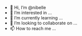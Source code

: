 - 👋 Hi, I’m @nibelle
- 👀 I’m interested in ...
- 🌱 I’m currently learning ...
- 💞️ I’m looking to collaborate on ...
- 📫 How to reach me ...

<!---
nibelle/nibelle is a ✨ special ✨ repository because its `README.md` (this file) appears on your GitHub profile.
You can click the Preview link to take a look at your changes.
--->
